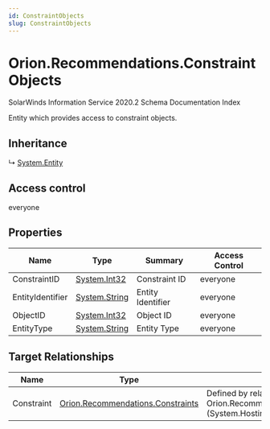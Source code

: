 ```yaml
---
id: ConstraintObjects
slug: ConstraintObjects
---
```


# Orion.Recommendations.ConstraintObjects

SolarWinds Information Service 2020.2 Schema Documentation Index

Entity which provides access to constraint objects.

## Inheritance

↳ [System.Entity](./../System/Entity)

## Access control

everyone

## Properties

| Name | Type | Summary | Access Control |
| ------ | ------ | ------ | ------ |
| ConstraintID | [System.Int32](https://docs.microsoft.com/en-us/dotnet/api/system.int32) | Constraint ID | everyone |
| EntityIdentifier | [System.String](https://docs.microsoft.com/en-us/dotnet/api/system.string) | Entity Identifier | everyone |
| ObjectID | [System.Int32](https://docs.microsoft.com/en-us/dotnet/api/system.int32) | Object ID | everyone |
| EntityType | [System.String](https://docs.microsoft.com/en-us/dotnet/api/system.string) | Entity Type | everyone |

## Target Relationships

| Name | Type | Notes |
| ------ | ------ | ------ |
| Constraint | [Orion.Recommendations.Constraints](./../Orion.Recommendations/Constraints) | Defined by relationship Orion.Recommendations.ConstraintHostsConstrainObjects (System.Hosting) |

